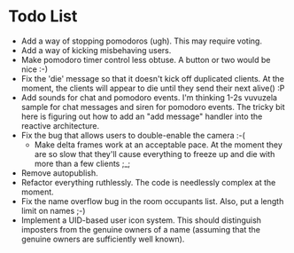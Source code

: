 Todo List
=========

+ Add a way of stopping pomodoros (ugh). This may require voting.
+ Add a way of kicking misbehaving users.
+ Make pomodoro timer control less obtuse. A button or two would be nice :-)
+ Fix the 'die' message so that it doesn't kick off duplicated clients. At the
  moment, the clients will appear to die until they send their next alive() :P
+ Add sounds for chat and pomodoro events. I'm thinking 1-2s vuvuzela sample for chat
  messages and siren for pomodoro events. The tricky bit here is figuring out
  how to add an "add message" handler into the reactive architecture.
+ Fix the bug that allows users to double-enable the camera :-(
  - Make delta frames work at an acceptable pace. At the moment they are so slow
    that they'll cause everything to freeze up and die with more than a few
    clients ;_;
+ Remove autopublish.
+ Refactor everything ruthlessly. The code is needlessly complex at the moment.
+ Fix the name overflow bug in the room occupants list. Also, put a length limit
  on names ;-)
+ Implement a UID-based user icon system. This should distinguish imposters from
  the genuine owners of a name (assuming that the genuine owners are sufficiently
  well known).
